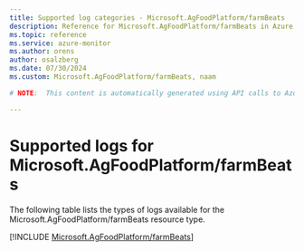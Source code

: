 ```yaml
---
title: Supported log categories - Microsoft.AgFoodPlatform/farmBeats
description: Reference for Microsoft.AgFoodPlatform/farmBeats in Azure Monitor Logs.
ms.topic: reference
ms.service: azure-monitor
ms.author: orens
author: osalzberg
ms.date: 07/30/2024
ms.custom: Microsoft.AgFoodPlatform/farmBeats, naam

# NOTE:  This content is automatically generated using API calls to Azure. Any edits made on these files will be overwritten in the next run of the script. 

---
```





# Supported logs for Microsoft.AgFoodPlatform/farmBeats  
The following table lists the types of logs available for the Microsoft.AgFoodPlatform/farmBeats resource type.
  

  
[!INCLUDE [Microsoft.AgFoodPlatform/farmBeats](./includes/microsoft-agfoodplatform-farmbeats-logs-include.md)]  
  

